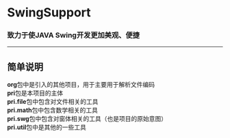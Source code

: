 ﻿# SwingSupport
### 致力于使JAVA Swing开发更加美观、便捷
---
## 简单说明
**org**包中是引入的其他项目，用于主要用于解析文件编码  
**pri**包是本项目的主体  
**pri.file**包中包含对文件相关的工具  
**pri.math**包中包含数学相关的工具  
**pri.swg**包中包含对窗体相关的工具（也是项目的原始意图）  
**pri.util**包中是其他的一些工具  
